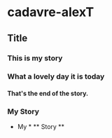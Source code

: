 # cadavre-alexT
## Title

### This is my story
### What a lovely day it is today
#### That's the end of the story.

### My Story ###
* My * ** Story **
